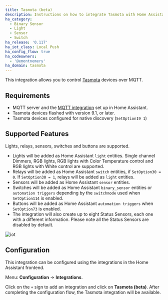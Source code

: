 ```yaml
---
title: Tasmota (beta)
description: Instructions on how to integrate Tasmota with Home Assistant.
ha_category:
  - Binary Sensor
  - Light
  - Sensor
  - Switch
ha_release: '0.117'
ha_iot_class: Local Push
ha_config_flow: true
ha_codeowners:
  - '@emontnemery'
ha_domain: tasmota
---
```


This integration allows you to control [Tasmota](https://tasmota.github.io/docs/) devices over MQTT.

## Requirements

- MQTT server and the [MQTT integration](/integrations/mqtt/) set up in Home Assistant.
- Tasmota devices flashed with version 9.1, or later.
- Tasmota devices configured for native discovery (`SetOption19 1`)

## Supported Features

Lights, relays, sensors, switches and buttons are supported.

- Lights will be added as Home Assistant `light` entities. Single channel Dimmers, RGB lights, RGB lights with Color Temperature control and RGB lights with White control are supported.
- Relays will be added as Home Assistant `switch` entities, if `SetOption30 = 0`. If `SetOption30 = 1`, relays will be added as `light` entities.
- Sensors will be added as Home Assistant `sensor` entities.
- Switches will be added as Home Assistant `binary_sensor` entities or `automation triggers` depending by the `switchmode` used when `SetOption114` is enabled.
- Buttons will be added as Home Assistant `automation triggers` when `SetOption73` is enabled.
- The integration will also create up to eight Status Sensors, each one with a different information. Please note all the Status Sensors are disabled by default.

![iot](https://user-images.githubusercontent.com/7702766/99080146-a1d43980-259f-11eb-856b-addb53695381.png)

## Configuration

This integration can be configured using the integrations in the
Home Assistant frontend.

Menu: **Configuration** -> **Integrations**.

Click on the `+` sign to add an integration and click on **Tasmota (beta)**.
After completing the configuration flow, the Tasmota integration will be
available.
